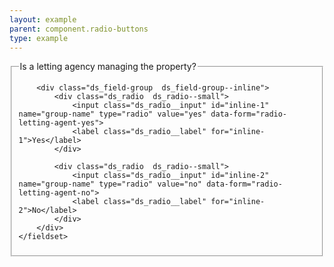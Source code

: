 ```yaml
---
layout: example
parent: component.radio-buttons
type: example
---
```

<form>
    <fieldset>
        <legend>Is a letting agency managing the property?</legend>

        <div class="ds_field-group  ds_field-group--inline">
            <div class="ds_radio  ds_radio--small">
                <input class="ds_radio__input" id="inline-1" name="group-name" type="radio" value="yes" data-form="radio-letting-agent-yes">
                <label class="ds_radio__label" for="inline-1">Yes</label>
            </div>

            <div class="ds_radio  ds_radio--small">
                <input class="ds_radio__input" id="inline-2" name="group-name" type="radio" value="no" data-form="radio-letting-agent-no">
                <label class="ds_radio__label" for="inline-2">No</label>
            </div>
        </div>
    </fieldset>
</form>
